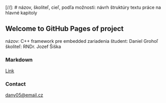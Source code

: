 [//]: #  názov, školiteľ, cieľ, podľa možnosti: návrh štruktúry textu práce na hlavné kapitoly
## Welcome to GitHub Pages of project

názov: C++ framework pre embedded zariadenia
študent: Daniel Grohoľ  
školiteľ: RNDr. Jozef Šiška


### Markdown
[Link](url)


### Contact
dany05@email.cz
